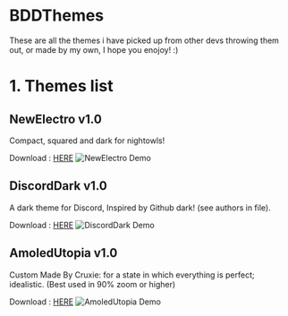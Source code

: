 # BDDThemes

These are all the themes i have picked up from other devs throwing them out, or made by my own, I hope you enojoy! :)

# 1. Themes list
## NewElectro v1.0
Compact, squared and dark for nightowls!

Download : [HERE](https://xcruxiex.github.io/BDDThemes/NewElectro/NewElectro.theme.css)
![NewElectro Demo](https://i.imgur.com/hGbV51i.png)

## DiscordDark v1.0
A dark theme for Discord, Inspired by Github dark! (see authors in file).

Download : [HERE](https://xcruxiex.github.io/BDDThemes/DiscordDark/DiscordDark.theme.css)
![DiscordDark Demo](https://i.imgur.com/BO4mT3x.png)


## AmoledUtopia v1.0
Custom Made By Cruxie: for a state in which everything is perfect; idealistic.
(Best used in 90% zoom or higher)

Download : [HERE](https://xcruxiex.github.io/BDDThemes/AmoledUtopia/AmoledUtopia.theme.css)
![AmoledUtopia Demo](https://i.imgur.com/7zNl4NH.png)
